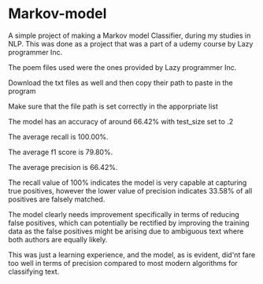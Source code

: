# Markov-model
A simple project of making a Markov model Classifier, during my studies in NLP. This was done as a project that was a part of a udemy course by Lazy programmer Inc.

The poem files used were the ones provided by Lazy programmer Inc.

Download the txt files as well and then copy their path to paste in the program

Make sure that the file path is set correctly in the apporpriate list

The model has an accuracy of around 66.42% with test_size set to .2




The average recall is 100.00%.

The average f1 score is 79.80%.

The average precision is 66.42%.




The recall value of 100% indicates the model is very capable at capturing true positives,
however the lower value of precision indicates 33.58% of all positives are falsely matched.

The model clearly needs improvement specifically in terms of reducing false positives, which can potentially be 
rectified by improving the training data as the false positives might be arising due to ambiguous text where both 
authors are equally likely.


This was just a learning experience, and the model, as is evident, did'nt fare too well in terms of precision compared to most modern algorithms for classifying text.
